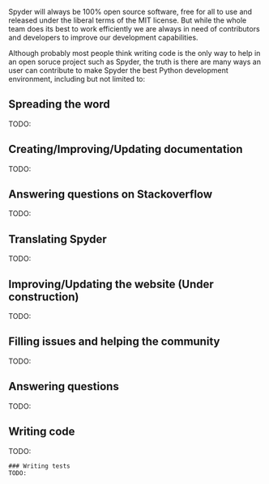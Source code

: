 Spyder will always be 100% open source software, free for all to use and released under the liberal terms of the MIT license. But while the whole team does its best to work efficiently we are always in need of contributors and developers to improve our development capabilities. 

Although probably most people think writing code is the only way to help in an open soruce project such as Spyder, the truth is there are many ways an user can contribute to make Spyder the best Python development environment, including but not limited to:

## Spreading the word
TODO:

## Creating/Improving/Updating documentation
TODO:

## Answering questions on Stackoverflow
TODO:

## Translating Spyder
TODO:

## Improving/Updating the website (Under construction)
TODO:

## Filling issues and helping the community
TODO:

## Answering questions
TODO:

## Writing code
TODO:

    ### Writing tests
    TODO:
